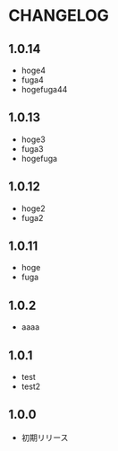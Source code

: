 # CHANGELOG

## 1.0.14
* hoge4
* fuga4
* hogefuga44

## 1.0.13
* hoge3
* fuga3
* hogefuga

## 1.0.12
* hoge2
* fuga2

## 1.0.11
* hoge
* fuga

## 1.0.2
* aaaa

## 1.0.1
* test
* test2

## 1.0.0
* 初期リリース